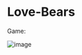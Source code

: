 # Love-Bears

Game:

![image](https://github.com/user-attachments/assets/fec837ad-c2f6-4057-bc2a-e28f50cfb3fa)
